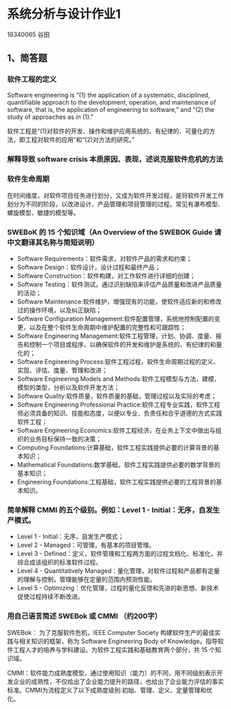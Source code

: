 # 系统分析与设计作业1
16340065  谷田

## 1、简答题

### 软件工程的定义
Software engineering is “(1) the application of a systematic, disciplined, quantifiable approach to the development, operation, and maintenance of software, that is, the application of engineering to software,” and “(2) the study of approaches as in (1).” 

软件工程是“(1)对软件的开发、操作和维护应用系统的、有纪律的、可量化的方法，即工程对软件的应用”和“(2)对方法的研究。”
### 解释导致 software crisis 本质原因、表现，述说克服软件危机的方法

### 软件生命周期
在时间维度，对软件项目任务进行划分，又成为软件开发过程，是将软件开发工作划分为不同的阶段，以改进设计、产品管理和项目管理的过程。常见有瀑布模型、螺旋模型、敏捷的模型等。
### SWEBoK 的 15 个知识域（An Overview of the SWEBOK Guide 请中文翻译其名称与简短说明）
- Software Requirements：软件需求，对软件产品的需求和约束；
- Software Design：软件设计，设计过程和最终产品；
- Software Construction：软件构建，对工作软件进行详细的创建；
- Software Testing：软件测试，通过识别缺陷来评估产品质量和改进产品质量的活动；
- Software Maintenance:软件维护，增强现有的功能，使软件适应新的和修改过的操作环境，以及纠正缺陷；
- Software Configuration Management:软件配置管理，系统地控制配置的变更，以及在整个软件生命周期中维护配置的完整性和可跟踪性；
- Software Engineering Management:软件工程管理，计划、协调、度量、报告和控制一个项目或程序，以确保软件的开发和维护是系统的、有纪律的和量化的；
- Software Engineering Process:软件工程过程，软件生命周期过程的定义、实现、评估、度量、管理和改进；
- Software Engineering Models and Methods:软件工程模型与方法，建模，模型的类型，分析以及软件开发方法；
- Software Quality:软件质量，软件质量的基础，管理过程以及实际的考虑；
- Software Engineering Professional Practice:软件工程专业实践，软件工程师必须具备的知识、技能和态度，以便以专业、负责任和合乎道德的方式实践软件工程；
- Software Engineering Economics:软件工程经济，在业务上下文中做出与组织的业务目标保持一致的决策；
- Computing Foundations:计算基础，软件工程实践提供必要的计算背景的基本知识；
- Mathematical Foundations:数学基础，软件工程实践提供必要的数学背景的基本知识；
- Engineering Foundations:工程基础，软件工程实践提供必要的工程背景的基本知识。

### 简单解释 CMMI 的五个级别。例如：Level 1 - Initial：无序，自发生产模式。
- Level 1 - Initial：无序，自发生产模式；
- Level 2 - Managed：可管理，有基本的项目管理。
- Level 3 - Defined：定义，软件管理和工程两方面的过程文档化、标准化，并综合成该组织的标准软件过程。
- Level 4 - Quantitatively Managed：量化管理，对软件过程和产品都有定量的理解与控制，管理能够在定量的范围内预测性能。
- Level 5 - Optimizing：优化管理，过程的量化反馈和先进的新思想、新技术促使过程持续不断改进。

### 用自己语言简述 SWEBok 或 CMMI （约200字）
SWEBok：
为了克服软件危机，IEEE Computer Society 构建软件生产的最佳实践与相关知识的框架，称为 Software Engineering Body of Knowledge。指导软件工程人才的培养与学科建设。为软件工程实践和基础教育两个部分，共 15 个知识域。

CMMI：软件能力成熟度模型，通过使用知识（能力）的不同，用不同级别表示开发企业的成熟性，不仅给出了企业能力提升的路径，也给出了企业能力评估的事实标准。CMMI为流程定义了以下成熟度级别:初始、管理、定义、定量管理和优化。
